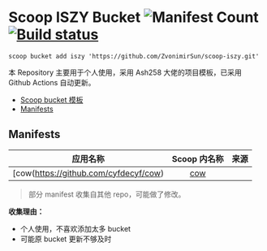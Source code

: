 # Scoop ISZY Bucket ![Manifest Count](https://img.shields.io/badge/manifests-19-brightgreen?style=flat) [![Build status](https://img.shields.io/appveyor/ci/zvonimirsun/scoop-iszy/master?style=flat&logo=appveyor)](https://ci.appveyor.com/project/ZvonimirSun/scoop-iszy)

`scoop bucket add iszy 'https://github.com/ZvonimirSun/scoop-iszy.git'`

本 Repository 主要用于个人使用，采用 Ash258 大佬的项目模板，已采用 Github Actions 自动更新。

- [Scoop bucket 模板](https://github.com/Ash258/GenericBucket)
- [Manifests](#manifests)

## Manifests

| 应用名称                                                                                     |                           Scoop 内名称                           | 来源                                                                    |
| -------------------------------------------------------------------------------------------- | :--------------------------------------------------------------: | ----------------------------------------------------------------------- |
| [cow(https://github.com/cyfdecyf/cow)                                                  |                    [cow](./bucket/cow.json)                    |                                                                                    |

> 部分 manifest 收集自其他 repo，可能做了修改。

**收集理由：**

- 个人使用，不喜欢添加太多 bucket
- 可能原 bucket 更新不够及时
